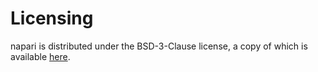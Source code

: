 # Licensing

napari is distributed under the BSD-3-Clause license, a copy of which is available
[here](https://github.com/napari/napari/blob/latest/LICENSE).

```{include} ../../LICENSE
```

```{include} ../../EULA.md
```
